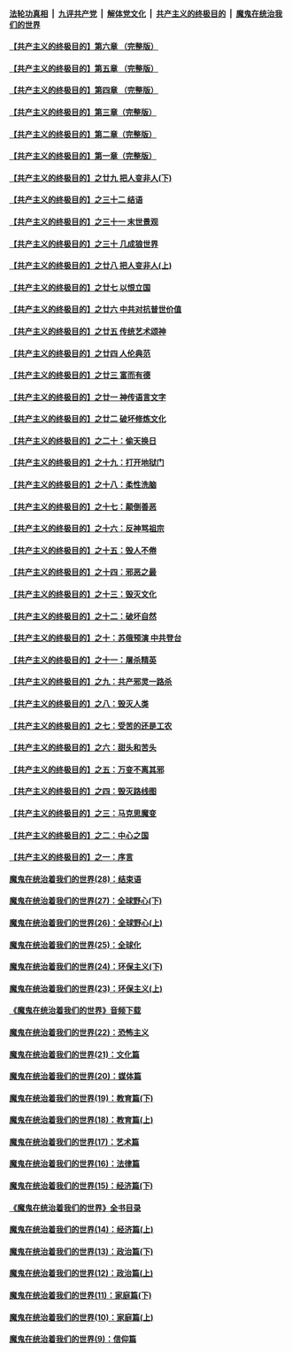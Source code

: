 ####  [法轮功真相](../../../../basic/blob/master/README.md?t=07100131) &nbsp;|&nbsp; [九评共产党](../../../../9ping.md/blob/master/README.md?t=07100131) &nbsp;|&nbsp; [解体党文化](../../../../jtdwh.md/blob/master/README.md?t=07100131)  &nbsp;|&nbsp; [共产主义的终极目的](../../../../gczydzjmd.md/blob/master/README.md?t=07100131) &nbsp;|&nbsp; [魔鬼在统治我们的世界](../../../../mgztzwmdsj.md/blob/master/README.md?t=07100131) 

#### [【共产主义的终极目的】第六章 （完整版）](../pages/nsc422/n11428913.md?t=07100131) 

#### [【共产主义的终极目的】第五章 （完整版）](../pages/nsc422/n11428912.md?t=07100131) 

#### [【共产主义的终极目的】第四章 （完整版）](../pages/nsc422/n11428907.md?t=07100131) 

#### [【共产主义的终极目的】第三章（完整版）](../pages/nsc422/n11428848.md?t=07100131) 

#### [【共产主义的终极目的】第二章（完整版）](../pages/nsc422/n11428831.md?t=07100131) 

#### [【共产主义的终极目的】第一章（完整版）](../pages/nsc422/n11417651.md?t=07100131) 

#### [【共产主义的终极目的】之廿九 把人变非人(下)](../pages/nsc422/n11344140.md?t=07100131) 

#### [【共产主义的终极目的】之三十二 结语](../pages/nsc422/n11360535.md?t=07100131) 

#### [【共产主义的终极目的】之三十一 末世景观](../pages/nsc422/n11351129.md?t=07100131) 

#### [【共产主义的终极目的】之三十 几成狼世界](../pages/nsc422/n11348280.md?t=07100131) 

#### [【共产主义的终极目的】之廿八 把人变非人(上)](../pages/nsc422/n11340492.md?t=07100131) 

#### [【共产主义的终极目的】之廿七 以恨立国](../pages/nsc422/n11336944.md?t=07100131) 

#### [【共产主义的终极目的】之廿六 中共对抗普世价值](../pages/nsc422/n11324785.md?t=07100131) 

#### [【共产主义的终极目的】之廿五 传统艺术颂神](../pages/nsc422/n11296396.md?t=07100131) 

#### [【共产主义的终极目的】之廿四 人伦典范](../pages/nsc422/n11296397.md?t=07100131) 

#### [【共产主义的终极目的】之廿三 富而有德](../pages/nsc422/n11283598.md?t=07100131) 

#### [【共产主义的终极目的】之廿一 神传语言文字](../pages/nsc422/n11263265.md?t=07100131) 

#### [【共产主义的终极目的】之廿二 破坏修炼文化](../pages/nsc422/n11245728.md?t=07100131) 

#### [【共产主义的终极目的】之二十：偷天换日](../pages/nsc422/n11238846.md?t=07100131) 

#### [【共产主义的终极目的】之十九：打开地狱门](../pages/nsc422/n11206376.md?t=07100131) 

#### [【共产主义的终极目的】之十八：柔性洗脑](../pages/nsc422/n11199994.md?t=07100131) 

#### [【共产主义的终极目的】之十七：颠倒善恶](../pages/nsc422/n11179782.md?t=07100131) 

#### [【共产主义的终极目的】之十六：反神骂祖宗](../pages/nsc422/n11166798.md?t=07100131) 

#### [【共产主义的终极目的】之十五：毁人不倦](../pages/nsc422/n11166792.md?t=07100131) 

#### [【共产主义的终极目的】之十四：邪恶之最](../pages/nsc422/n11150249.md?t=07100131) 

#### [【共产主义的终极目的】之十三：毁灭文化](../pages/nsc422/n11135227.md?t=07100131) 

#### [【共产主义的终极目的】之十二：破坏自然](../pages/nsc422/n11135214.md?t=07100131) 

#### [【共产主义的终极目的】之十：苏俄预演 中共登台](../pages/nsc422/n11118424.md?t=07100131) 

#### [【共产主义的终极目的】之十一：屠杀精英](../pages/nsc422/n11118442.md?t=07100131) 

#### [【共产主义的终极目的】之九：共产邪灵一路杀](../pages/nsc422/n11114139.md?t=07100131) 

#### [【共产主义的终极目的】之八：毁灭人类](../pages/nsc422/n11108503.md?t=07100131) 

#### [【共产主义的终极目的】之七：受苦的还是工农](../pages/nsc422/n11101809.md?t=07100131) 

#### [【共产主义的终极目的】之六：甜头和苦头](../pages/nsc422/n11096971.md?t=07100131) 

#### [【共产主义的终极目的】之五：万变不离其邪](../pages/nsc422/n11091285.md?t=07100131) 

#### [【共产主义的终极目的】之四：毁灭路线图](../pages/nsc422/n11086284.md?t=07100131) 

#### [【共产主义的终极目的】之三：马克思魔变](../pages/nsc422/n11061941.md?t=07100131) 

#### [【共产主义的终极目的】之二：中心之国](../pages/nsc422/n11047728.md?t=07100131) 

#### [【共产主义的终极目的】之一：序言](../pages/nsc422/n11086077.md?t=07100131) 

#### [魔鬼在统治着我们的世界(28)：结束语](../pages/nsc422/n10936246.md?t=07100131) 

#### [魔鬼在统治着我们的世界(27)：全球野心(下)](../pages/nsc422/n10928319.md?t=07100131) 

#### [魔鬼在统治着我们的世界(26)：全球野心(上)](../pages/nsc422/n10900318.md?t=07100131) 

#### [魔鬼在统治着我们的世界(25)：全球化](../pages/nsc422/n10788205.md?t=07100131) 

#### [魔鬼在统治着我们的世界(24)：环保主义(下)](../pages/nsc422/n10695307.md?t=07100131) 

#### [魔鬼在统治着我们的世界(23)：环保主义(上)](../pages/nsc422/n10688613.md?t=07100131) 

#### [《魔鬼在统治着我们的世界》音频下载](../pages/nsc422/n10635553.md?t=07100131) 

#### [魔鬼在统治着我们的世界(22)：恐怖主义](../pages/nsc422/n10614727.md?t=07100131) 

#### [魔鬼在统治着我们的世界(21)：文化篇](../pages/nsc422/n10597706.md?t=07100131) 

#### [魔鬼在统治着我们的世界(20)：媒体篇](../pages/nsc422/n10586579.md?t=07100131) 

#### [魔鬼在统治着我们的世界(19)：教育篇(下)](../pages/nsc422/n10564808.md?t=07100131) 

#### [魔鬼在统治着我们的世界(18)：教育篇(上)](../pages/nsc422/n10526970.md?t=07100131) 

#### [魔鬼在统治着我们的世界(17)：艺术篇](../pages/nsc422/n10499093.md?t=07100131) 

#### [魔鬼在统治着我们的世界(16)：法律篇](../pages/nsc422/n10485969.md?t=07100131) 

#### [魔鬼在统治着我们的世界(15)：经济篇(下)](../pages/nsc422/n10469975.md?t=07100131) 

#### [《魔鬼在统治着我们的世界》全书目录](../pages/nsc422/n10464261.md?t=07100131) 

#### [魔鬼在统治着我们的世界(14)：经济篇(上)](../pages/nsc422/n10457370.md?t=07100131) 

#### [魔鬼在统治着我们的世界(13)：政治篇(下)](../pages/nsc422/n10448270.md?t=07100131) 

#### [魔鬼在统治着我们的世界(12)：政治篇(上)](../pages/nsc422/n10444576.md?t=07100131) 

#### [魔鬼在统治着我们的世界(11)：家庭篇(下)](../pages/nsc422/n10440961.md?t=07100131) 

#### [魔鬼在统治着我们的世界(10)：家庭篇(上)](../pages/nsc422/n10435448.md?t=07100131) 

#### [魔鬼在统治着我们的世界(9)：信仰篇](../pages/nsc422/n10432159.md?t=07100131) 

